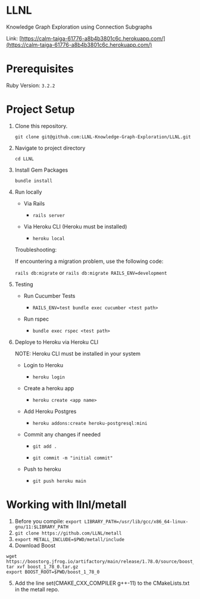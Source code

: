 # LLNL
Knowledge Graph Exploration using Connection Subgraphs

Link: [https://calm-taiga-61776-a8b4b3801c6c.herokuapp.com/](https://calm-taiga-61776-a8b4b3801c6c.herokuapp.com/)

# Prerequisites

Ruby Version: `3.2.2`

# Project Setup

1. Clone this repository.
   
   `git clone git@github.com:LLNL-Knowledge-Graph-Exploration/LLNL.git`

3. Navigate to project directory

    `cd LLNL`

4. Install Gem Packages

    `bundle install`

5. Run locally

    - Via Rails

        - `rails server`

    - Via Heroku CLI (Heroku must be installed)

        - `heroku local`

    Troubleshooting:

    If encountering a migration problem, use the following code:

    `rails db:migrate` or `rails db:migrate RAILS_ENV=development`

4. Testing

    - Run Cucumber Tests

        - `RAILS_ENV=test bundle exec cucumber <test path>`

    - Run rspec

        - `bundle exec rspec <test path>`

5. Deploye to Heroku via Heroku CLI

    NOTE: Heroku CLI must be installed in your system

    - Login to Heroku

        - `heroku login`

    - Create a heroku app
        
        - `heroku create <app name>`
    
    - Add Heroku Postgres

        - `heroku addons:create heroku-postgresql:mini`

    - Commit any changes if needed

        - `git add .`

        - `git commit -m "initial commit"`

    - Push to heroku

        - `git push heroku main`

# Working with llnl/metall
1. Before you compile: 
```export LIBRARY_PATH=/usr/lib/gcc/x86_64-linux-gnu/11:$LIBRARY_PATH```
2. `git clone https://github.com/LLNL/metall`
3. `export METALL_INCLUDE=$PWD/metall/include`
4. Download Boost
```
wget https://boostorg.jfrog.io/artifactory/main/release/1.78.0/source/boost_1_78_0.tar.gz
tar xvf boost_1_78_0.tar.gz
export BOOST_ROOT=$PWD/boost_1_78_0
```
5. Add the line set(CMAKE_CXX_COMPILER g++-11) to the CMakeLists.txt in the metall repo.
